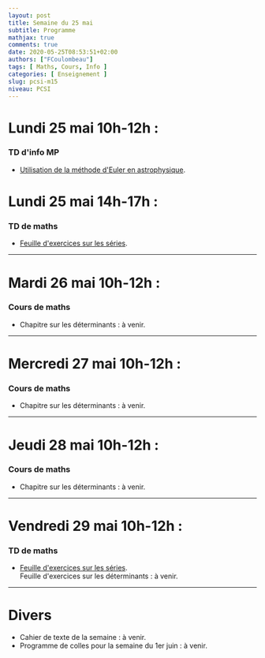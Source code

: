```yaml
---
layout: post
title: Semaine du 25 mai
subtitle: Programme
mathjax: true
comments: true
date: 2020-05-25T08:53:51+02:00
authors: ["FCoulombeau"]
tags: [ Maths, Cours, Info ]
categories: [ Enseignement ]
slug: pcsi-m15
niveau: PCSI
---
```


# Lundi 25 mai 10h-12h :
### TD d'info MP
- [Utilisation de la méthode d'Euler en astrophysique](https://fcoulombeau.github.io/cours/MP-Euler.pdf).

# Lundi 25 mai 14h-17h :
### TD de maths
- [Feuille d'exercices sur les séries](https://fcoulombeau.github.io/cours/PCSI-Exo-15052020.pdf).

---

# Mardi 26 mai 10h-12h :
### Cours de maths
- Chapitre sur les déterminants : à venir.

---

# Mercredi 27 mai 10h-12h : 
### Cours de maths

- Chapitre sur les déterminants : à venir.

---

# Jeudi 28 mai 10h-12h : 
### Cours de maths

- Chapitre sur les déterminants : à venir.

---

# Vendredi 29 mai 10h-12h : 
### TD de maths

- [Feuille d'exercices sur les séries](https://fcoulombeau.github.io/cours/PCSI-Exo-15052020.pdf).  
  Feuille d'exercices sur les déterminants : à venir.

---

# Divers

- Cahier de texte de la semaine : à venir.
- Programme de colles pour la semaine du 1er juin : à venir.